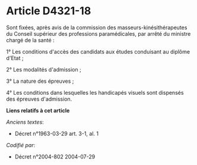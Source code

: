 # Article D4321-18

Sont fixées, après avis de la commission des masseurs-kinésithérapeutes du Conseil supérieur des professions paramédicales,
par arrêté du ministre chargé de la santé :

1° Les conditions d'accès des candidats aux études conduisant au diplôme d'Etat ;

2° Les modalités d'admission ;

3° La nature des épreuves ;

4° Les conditions dans lesquelles les handicapés visuels sont dispensés des épreuves d'admission.

**Liens relatifs à cet article**

_Anciens textes_:

  - Décret n°1963-03-29 art. 3-1, al. 1

_Codifié par_:

  - Décret n°2004-802 2004-07-29
